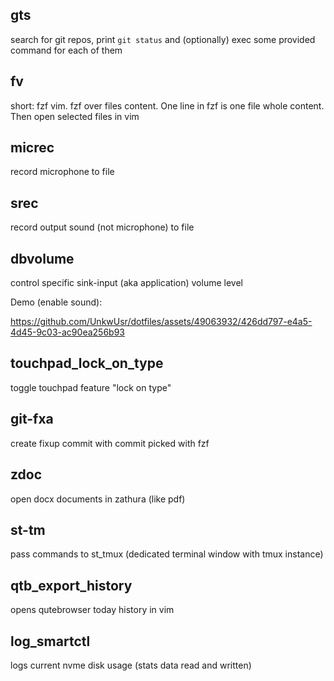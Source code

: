 ## gts

search for git repos, print `git status` and (optionally) exec some provided
command for each of them

## fv

short: fzf vim. fzf over files content. One line in fzf is one file whole
content. Then open selected files in vim

## micrec

record microphone to file

## srec

record output sound (not microphone) to file

## dbvolume

control specific sink-input (aka application) volume level

Demo (enable sound):

<https://github.com/UnkwUsr/dotfiles/assets/49063932/426dd797-e4a5-4d45-9c03-ac90ea256b93>

## touchpad_lock_on_type

toggle touchpad feature "lock on type"

## git-fxa

create fixup commit with commit picked with fzf

## zdoc

open docx documents in zathura (like pdf)

## st-tm

pass commands to st_tmux (dedicated terminal window with tmux instance)

## qtb_export_history

opens qutebrowser today history in vim

## log_smartctl

logs current nvme disk usage (stats data read and written)
